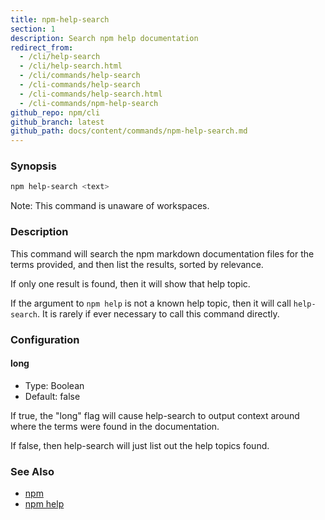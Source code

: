 ```yaml
---
title: npm-help-search
section: 1
description: Search npm help documentation
redirect_from:
  - /cli/help-search
  - /cli/help-search.html
  - /cli/commands/help-search
  - /cli-commands/help-search
  - /cli-commands/help-search.html
  - /cli-commands/npm-help-search
github_repo: npm/cli
github_branch: latest
github_path: docs/content/commands/npm-help-search.md
---
```


### Synopsis

```bash
npm help-search <text>
```

Note: This command is unaware of workspaces.

### Description

This command will search the npm markdown documentation files for the terms
provided, and then list the results, sorted by relevance.

If only one result is found, then it will show that help topic.

If the argument to `npm help` is not a known help topic, then it will call
`help-search`.  It is rarely if ever necessary to call this command
directly.

### Configuration

#### long

* Type: Boolean
* Default: false

If true, the "long" flag will cause help-search to output context around
where the terms were found in the documentation.

If false, then help-search will just list out the help topics found.

### See Also

* [npm](/cli/v7/commands/npm)
* [npm help](/cli/v7/commands/npm-help)
